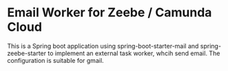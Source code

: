 # Email Worker for Zeebe / Camunda Cloud

This is a Spring boot application using spring-boot-starter-mail and spring-zeebe-starter to implement an external task worker, whcih send email.
The configuration is suitable for gmail.


